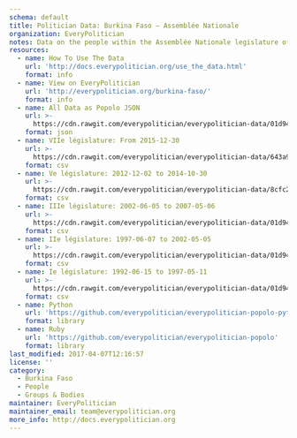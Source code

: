 ```yaml
---
schema: default
title: Politician Data: Burkina Faso — Assemblée Nationale
organization: EveryPolitician
notes: Data on the people within the Assemblée Nationale legislature of Burkina Faso.
resources:
  - name: How To Use The Data
    url: 'http://docs.everypolitician.org/use_the_data.html'
    format: info
  - name: View on EveryPolitician
    url: 'http://everypolitician.org/burkina-faso/'
    format: info
  - name: All Data as Popolo JSON
    url: >-
      https://cdn.rawgit.com/everypolitician/everypolitician-data/01d9437e9cdb1233b99cf99929c293bd69cca26c/data/Burkina_Faso/Assembly/ep-popolo-v1.0.json
    format: json
  - name: VIIe législature: From 2015-12-30
    url: >-
      https://cdn.rawgit.com/everypolitician/everypolitician-data/643a9187cc2f269146ce76907f1cabd9a35643cf/data/Burkina_Faso/Assembly/term-7.csv
    format: csv
  - name: Ve législature: 2012-12-02 to 2014-10-30
    url: >-
      https://cdn.rawgit.com/everypolitician/everypolitician-data/8cfc29587dc4e3c276c24bcb2dc739fdc5f14d2a/data/Burkina_Faso/Assembly/term-2012.csv
    format: csv
  - name: IIIe législature: 2002-06-05 to 2007-05-06
    url: >-
      https://cdn.rawgit.com/everypolitician/everypolitician-data/01d9437e9cdb1233b99cf99929c293bd69cca26c/data/Burkina_Faso/Assembly/term-3.csv
    format: csv
  - name: IIe législature: 1997-06-07 to 2002-05-05
    url: >-
      https://cdn.rawgit.com/everypolitician/everypolitician-data/01d9437e9cdb1233b99cf99929c293bd69cca26c/data/Burkina_Faso/Assembly/term-2.csv
    format: csv
  - name: Ie législature: 1992-06-15 to 1997-05-11
    url: >-
      https://cdn.rawgit.com/everypolitician/everypolitician-data/01d9437e9cdb1233b99cf99929c293bd69cca26c/data/Burkina_Faso/Assembly/term-1.csv
    format: csv
  - name: Python
    url: 'https://github.com/everypolitician/everypolitician-popolo-python'
    format: library
  - name: Ruby
    url: 'https://github.com/everypolitician/everypolitician-popolo'
    format: library
last_modified: 2017-04-07T12:16:57
license: ''
category:
  - Burkina Faso
  - People
  - Groups & Bodies
maintainer: EveryPolitician
maintainer_email: team@everypolitician.org
more_info: http://docs.everypolitician.org
---
```

